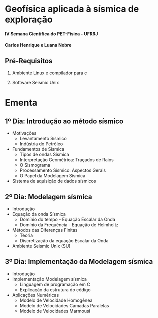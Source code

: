Geofísica aplicada à sísmica de exploração
======

#### **IV Semana Científica do PET-Física - UFRRJ**

#### **Carlos Henrique e Luana Nobre**

Pré-Requisitos
------

1.  Ambiente Linux e compilador para c

2. Software Seismic Unix

# Ementa

 **1º Dia: Introdução ao método sísmico**
 ------
 
   - Motivações
     - Levantamento Sísmico
     - Indústria do Petróleo
   - Fundamentos de Sísmica
     - Tipos de ondas Sísmica
     - Interpretação Geométrica: Traçados de Raios
     - O Sismograma
     - Processamento Sísmico: Aspectos Gerais
     - O Papel da Modelagem Sísmica
   - Sistema de aquisição de dados sísmicos
     
 **2º Dia: Modelagem sísmica**
 ------
 
   - Introdução
   - Equação da onda Sísmica
     - Domínio do tempo - Equação Escalar da Onda
     - Domínio da Frequência - Equação de Helmholtz
   - Métodos das Diferenças Finitas   
     - Teoria
     - Discretização da equação Escalar da Onda
   - Ambiente Seismic Unix (SU)

 **3º Dia: Implementação da Modelagem sísmica**
 ------
   - Introdução
   - Implementação Modelagem sísmica
     - Linguagem de programação em C
     - Explicação da estrutura do código
   - Aplicações Numéricas  
     - Modelo de Velocidade Homogênea
     - Modelo de Velocidades Camadas Paralelas
     - Modelo de Velocidades Marmousi
